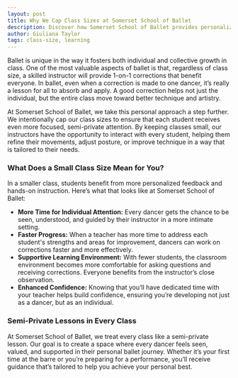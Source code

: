 ```yaml
---
layout: post
title: Why We Cap Class Sizes at Somerset School of Ballet
description: Discover how Somerset School of Ballet provides personalized instruction by capping class sizes for a semi-private experience.
author: Giuliana Taylor
tags: class-size, learning
---
```


Ballet is unique in the way it fosters both individual and collective growth in class. One of the most valuable aspects of ballet is that, regardless of class size, a skilled instructor will provide 1-on-1 corrections that benefit everyone. In ballet, even when a correction is made to one dancer, it’s really a lesson for all to absorb and apply. A good correction helps not just the individual, but the entire class move toward better technique and artistry.

At Somerset School of Ballet, we take this personal approach a step further. We intentionally cap our class sizes to ensure that each student receives even more focused, semi-private attention. By keeping classes small, our instructors have the opportunity to interact with every student, helping them refine their movements, adjust posture, or improve technique in a way that is tailored to their needs.

### **What Does a Small Class Size Mean for You?**

In a smaller class, students benefit from more personalized feedback and hands-on instruction. Here’s what that looks like at Somerset School of Ballet:

- **More Time for Individual Attention:** Every dancer gets the chance to be seen, understood, and guided by their instructor in a more intimate setting.
- **Faster Progress:** When a teacher has more time to address each student's strengths and areas for improvement, dancers can work on corrections faster and more effectively.
- **Supportive Learning Environment:** With fewer students, the classroom environment becomes more comfortable for asking questions and receiving corrections. Everyone benefits from the instructor’s close observation.
- **Enhanced Confidence:** Knowing that you’ll have dedicated time with your teacher helps build confidence, ensuring you’re developing not just as a dancer, but as an individual.

### **Semi-Private Lessons in Every Class**

At Somerset School of Ballet, we treat every class like a semi-private lesson. Our goal is to create a space where every dancer feels seen, valued, and supported in their personal ballet journey. Whether it’s your first time at the barre or you’re preparing for a performance, you’ll receive guidance that’s tailored to help you achieve your personal best.
